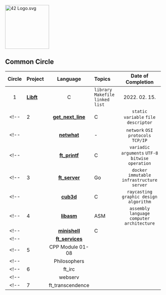 <p><img src="https://upload.wikimedia.org/wikipedia/commons/8/8d/42_Logo.svg" alt="42 Logo.svg" width="142"></p>

## Common Circle

| Circle | Project                                | Language | Topics                                           | Date of Completion |
| :----: | :------------------------------------- | :------: | :----------------------------------------------- | :----------------: |
|   1    | [**Libft**](./Libft)                   |    C     | `library` `Makefile` `linked list`               |   2022. 02. 15.    |
<!--|   2    | [**get_next_line**](./2_get_next_line) |    C     | `static variable` `file descriptor`              |   2020. 04. 10.    |-->
<!--|        | [**netwhat**](./2_netwhat)             |    -     | `network` `OSI protocols` `TCP/IP`               |   2020. 04. 10.    |-->
<!--|        | [**ft_printf**](./2_ft_printf)         |    C     | `variadic arguments` `UTF-8` `bitwise operation` |   2020. 05. 29.    |-->
<!--|   3    | [**ft_server**](./3_ft_server)         |    Go    | `docker` `immutable infrastructure` `server`     |   2020. 08. 23.    |-->
<!--|        | [**cub3d**](./3_cub3d)                 |    C     | `raycasting` `graphic design` `algorithm`        |   2020. 11. 10.    |-->
<!--|   4    | [**libasm**](./4_libasm)               |   ASM    | `assembly language` `computer architecture`      |   2020. 12. 22.    |-->
<!--|        | [**minishell**](./4_minishell)         |    C     |                                                  |       closed       |-->
<!--|        | [**ft_services**](./4_ft_services)     |          |                                                  |       closed       |-->
<!--|   5    | CPP Module 01-08                       |          |                                                  |       closed       |-->
<!--|        | Philosophers                           |          |                                                  |       closed       |-->
<!--|   6    | ft_irc                                 |          |                                                  |       closed       |-->
<!--|        | webserv                                |          |                                                  |       closed       |-->
<!--|   7    | ft_transcendence                       |          |                                                  |       closed       |-->
